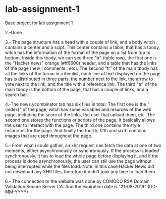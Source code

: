 # lab-assignment-1
Base project for lab assignment 1

2.-Done

3.- The page structure has a head with a couple of link, and a body witch contains a center and a scipt.
This center contains a table, that has a tbody, witch has the information of the format of the page on a list from top to bottom.
Inside this tbody, we can see three "tr" (table row), the first one is the "Hacker news" orange (#ff6600) header, and a table that has the links of the page (new | comments.. etc).
The second "tr" of the main tbody has all the links of the forum in a itemlist, each line of text displayed on the page has is distributed in three parts, the number next to the link, the arrow to vote next to the link, and the title with a reference link.
The third "tr" of the main tbody is the bottom of the page, that has a couple of links, and a search bar.

4.-The news.ycombinator tab has six files in total.
The first one is the "(index)" of the page, witch has some variables and resurces of the web page, including the score of the links, the user that upload them, etc.
The second one stores the functions or scripts of the page. It basically allows the user to interact with the page.
The third one contains the style resources for the page.
And finally the fourth, fifth and sixth contains images that are used throughout the page.

5.- From what i could gather, an xhr request can fetch the data at one of two moments, either asynchronously or synchronously.
If the process is loaded synchronously, it has to load the whole page before displaying it, and if the process is done asynchronously,
the user can still use the page without being interrupted while the files load.
Note: in this case Hacker News did not download any XHR files, therefore it didn't took any time to load them.

6.- The connection to the website was done by COMODO RSA Domain Validation Secure Server CA.
And the  expiration date is "21-08-2019" (DD-MM-YYYY)